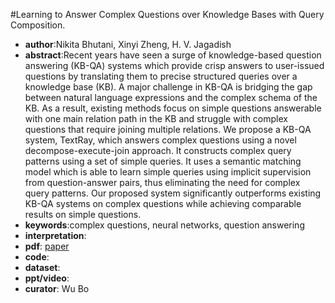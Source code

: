 #Learning to Answer Complex Questions over Knowledge Bases with Query Composition.
- **author**:Nikita Bhutani, Xinyi Zheng, H. V. Jagadish 
- **abstract**:Recent years have seen a surge of knowledge-based question answering (KB-QA) systems which provide crisp answers to user-issued questions by translating them to precise structured queries over a knowledge base (KB). A major challenge in KB-QA is bridging the gap between natural language expressions and the complex schema of the KB. As a result, existing methods focus on simple questions answerable with one main relation path in the KB and struggle with complex questions that require joining multiple relations. We propose a KB-QA system, TextRay, which answers complex questions using a novel decompose-execute-join approach. It constructs complex query patterns using a set of simple queries. It uses a semantic matching model which is able to learn simple queries using implicit supervision from question-answer pairs, thus eliminating the need for complex query patterns. Our proposed system significantly outperforms existing KB-QA systems on complex questions while achieving comparable results on simple questions.
- **keywords**:complex questions, neural networks, question answering
- **interpretation**:
- **pdf**: [paper](https://dl.acm.org/doi/pdf/10.1145/3357384.3358033)
- **code**: 
- **dataset**: 
- **ppt/video**:
- **curator**: Wu Bo